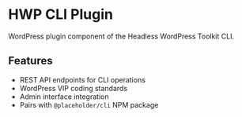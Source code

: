 # HWP CLI Plugin

WordPress plugin component of the Headless WordPress Toolkit CLI.

## Features

- REST API endpoints for CLI operations
- WordPress VIP coding standards
- Admin interface integration
- Pairs with `@placeholder/cli` NPM package
